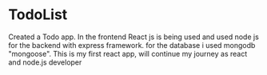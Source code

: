 # TodoList 
Created a Todo app.
In the frontend React js is being used and used node js for the backend with express framework.
for the database i used mongodb "mongoose".
This is my first react app, will continue my journey as react and node.js developer
